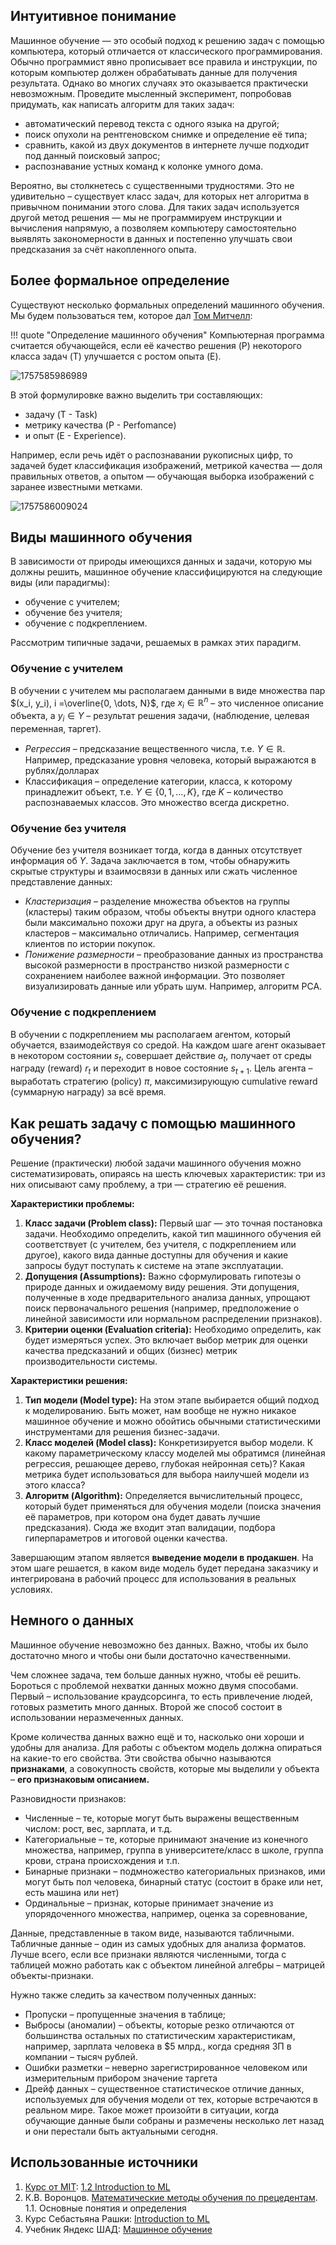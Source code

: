 ## Интуитивное понимание

Машинное обучение — это особый подход к решению задач с помощью компьютера, который отличается от классического программирования. Обычно программист явно прописывает все правила и инструкции, по которым компьютер должен обрабатывать данные для получения результата. Однако во многих случаях это оказывается практически невозможным. Проведите мысленный эксперимент, попробовав придумать, как написать алгоритм для таких задач:

- автоматический перевод текста с одного языка на другой;
- поиск опухоли на рентгеновском снимке и определение её типа;
- сравнить, какой из двух документов в интернете лучше подходит под данный поисковый запрос;
- распознавание устных команд к колонке умного дома.

Вероятно, вы столкнетесь с существенными трудностями. Это не удивительно – существует класс задач, для которых нет алгоритма в привычном понимании этого слова. Для таких задач используется другой метод решения — мы не программируем инструкции и вычисления напрямую, а позволяем компьютеру самостоятельно выявлять закономерности в данных и постепенно улучшать свои предсказания за счёт накопленного опыта.

## Более формальное определение

Существуют несколько формальных определений машинного обучения. Мы будем пользоваться тем, которое дал [Том Митчелл](https://ru.wikipedia.org/wiki/%D0%9C%D0%B8%D1%82%D1%87%D0%B5%D0%BB%D0%BB,_%D0%A2%D0%BE%D0%BC_(%D1%83%D1%87%D1%91%D0%BD%D1%8B%D0%B9)):

!!! quote "Определение машинного обучения"
    Компьютерная программа считается обучающейся, если её качество решения (P) некоторого класса задач (T) улучшается с ростом опыта (E).

![1757585986989](image/lecture_01/1757585986989.png)

В этой формулировке важно выделить три составляющих:

- задачу (T - Task)
- метрику качества (P - Perfomance)
- и опыт (E - Experience).

Например, если речь идёт о распознавании рукописных цифр, то задачей будет классификация изображений, метрикой качества — доля правильных ответов, а опытом — обучающая выборка изображений с заранее известными метками.

![1757586009024](image/lecture_01/1757586009024.png)

## Виды машинного обучения

В зависимости от природы имеющихся данных и задачи, которую мы должны решить, машинное обучение классифицируются на следующие виды (или парадигмы):

- обучение с учителем;
- обучение без учителя;
- обучение с подкреплением.

Рассмотрим типичные задачи, решаемых в рамках этих парадигм.

### Обучение с учителем

В обучении с учителем мы располагаем данными в виде множества пар $(x_i, y_i), i =\overline{0, \dots, N}$, где $x_i \in \mathbb{R}^n$ – это численное описание объекта, а $y_i \in Y$ – результат решения задачи, (наблюдение, целевая переменная, таргет).

- *Регрессия* – предсказание вещественного числа, т.е. $Y \in \mathbb{R}$. Например, предсказание уровня человека, который выражаются в рублях/долларах
- Классификация – определение категории, класса, к которому принадлежит объект, т.е. $Y \in \{0, 1, \dots, K\}$, где $K$ – количество распознаваемых классов. Это множество всегда дискретно.

### Обучение без учителя

Обучение без учителя возникает тогда, когда в данных отсутствует информация об $Y$. Задача заключается в том, чтобы обнаружить скрытые структуры и взаимосвязи в данных или сжать численное представление данных:

- _Кластеризация_ – разделение множества объектов на группы (кластеры) таким образом, чтобы объекты внутри одного кластера были максимально похожи друг на друга, а объекты из разных кластеров – максимально отличались. Например, сегментация клиентов по истории покупок.
- _Понижение размерности_ – преобразование данных из пространства высокой размерности в пространство низкой размерности с сохранением наиболее важной информации. Это позволяет визуализировать данные или убрать шум. Например, алгоритм PCA.

### Обучение с подкреплением

В обучении с подкреплением мы располагаем агентом, который обучается, взаимодействуя со средой. На каждом шаге агент оказывает в некотором состоянии $s_t$, совершает действие $a_t$, получает от среды награду (reward) $r_t$ и переходит в новое состояние $s_{t+1}$. Цель агента – выработать стратегию (policy) $\pi$, максимизирующую cumulative reward (суммарную награду) за всё время.

## Как решать задачу с помощью машинного обучения?

Решение (практически) любой задачи машинного обучения можно систематизировать, опираясь на шесть ключевых характеристик: три из них описывают саму проблему, а три — стратегию её решения.

**Характеристики проблемы:**

1. **Класс задачи (Problem class):** Первый шаг — это точная постановка задачи. Необходимо определить, какой тип машинного обучения ей соответствует (с учителем, без учителя, с подкреплением или другое), какого вида данные доступны для обучения и какие запросы будут поступать к системе на этапе эксплуатации.
2. **Допущения (Assumptions):** Важно сформулировать гипотезы о природе данных и ожидаемому виду решения. Эти допущения, полученные в ходе предварительного анализа данных, упрощают поиск первоначального решения (например, предположение о линейной зависимости или нормальном распределении признаков).
3. **Критерии оценки (Evaluation criteria):** Необходимо определить, как будет измеряться успех. Это включает выбор метрик для оценки качества предсказаний и общих (бизнес) метрик производительности системы.

**Характеристики решения:**

1. **Тип модели (Model type):** На этом этапе выбирается общий подход к моделированию. Быть может, нам вообще не нужно никакое машинное обучение и можно обойтись обычными статистическими инструментами для решения бизнес-задачи.
2. **Класс моделей (Model class):** Конкретизируется выбор модели. К какому параметрическому классу моделей мы обратимся (линейная регрессия, решающее дерево, глубокая нейронная сеть)? Какая метрика будет использоваться для выбора наилучшей модели из этого класса?
3. **Алгоритм (Algorithm):** Определяется вычислительный процесс, который будет применяться для обучения модели (поиска значения её параметров, при котором она будет давать лучшие предсказания). Сюда же входит этап валидации, подбора гиперпараметров и итоговой оценки качества.

Завершающим этапом является **выведение модели в продакшен**. На этом шаге решается, в каком виде модель будет передана заказчику и интегрирована в рабочий процесс для использования в реальных условиях.

## Немного о данных

Машинное обучение невозможно без данных. Важно, чтобы их было достаточно много и чтобы они были достаточно качественными.

Чем сложнее задача, тем больше данных нужно, чтобы её решить. Бороться с проблемой нехватки данных можно двумя способами. Первый – использование краудсорсинга, то есть привлечение людей, готовых разметить много данных. Второй же способ состоит в использовании неразмеченных данных.

Кроме количества данных важно ещё и то, насколько они хороши и удобны для анализа. Для работы с объектом модель должна опираться на какие-то его свойства. Эти свойства обычно называются **признаками**, а совокупность свойств, которые мы выделили у объекта – **его признаковым описанием.**

Разновидности признаков:

- Численные – те, которые могут быть выражены вещественным числом: рост, вес, зарплата, и т.д.
- Категориальные – те, которые принимают значение из конечного множества, например, группа в университете/класс в школе, группа крови, страна происхождения и т.п.
- Бинарные признаки – подмножество категориальных признаков, ими могут быть пол человека, бинарный статус (состоит в браке или нет, есть машина или нет)
- Ординальные – признак, которые принимает значение из упорядоченного множества, например, оценка за соревнование,

Данные, представленные в таком виде, называются табличными. Табличные данные – один из самых удобных для анализа форматов. Лучше всего, если все признаки являются численными, тогда с таблицей можно работать как с объектом линейной алгебры – матрицей объекты-признаки.

Нужно также следить за качеством полученных данных:


- Пропуски – пропущенные значения в таблице;
- Выбросы (аномалии) – объекты, которые резко отличаются от большинства остальных по статистическим характеристикам, например, зарплата человека в $5 млрд., когда средняя ЗП в компании – тысяч рублей.
- Ошибки разметки – неверно зарегистрированное человеком или измерительным прибором значение таргета
- Дрейф данных – существенное статистическое отличие данных, используемых для обучения модели от тех, которые встречаются в реальном мире. Такое может произойти в ситуации, когда обучающие данные были собраны и размечены несколько лет назад и они перестали быть актуальными сегодня.

## Использованные источники

1. [Курс от MIT](https://openlearninglibrary.mit.edu/courses/course-v1:MITx+6.036+1T2019/course/#block-v1:MITx+6.036+1T2019+type@sequential+block@intro_ml): [1.2 Introduction to ML](https://openlearninglibrary.mit.edu/assets/courseware/v1/2481f8f2964716032b134db99e369b81/asset-v1:MITx+6.036+1T2019+type@asset+block/notes_chapter_Introduction.pdf)
2. К.В. Воронцов. [Математические методы обучения по прецедентам](http://www.machinelearning.ru/wiki/images/6/6d/Voron-ML-1.pdf). 1.1. Основные понятия и определения
3. Курс Себастьяна Рашки: [Introduction to ML](https://sebastianraschka.com/pdf/lecture-notes/stat451fs20/01-ml-overview__notes.pdf)
4. Учебник Яндекс ШАД: [Машинное обучение](https://education.yandex.ru/handbook/ml/article/mashinnoye-obucheniye)
